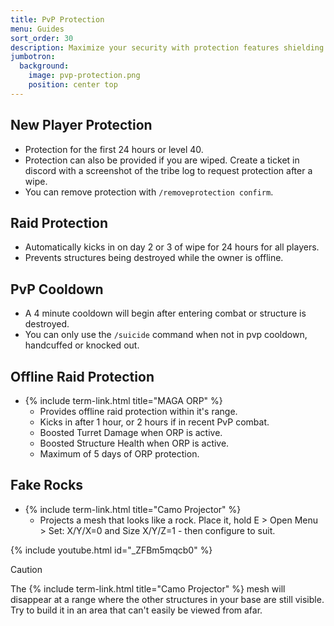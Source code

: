 ```yaml
---
title: PvP Protection
menu: Guides
sort_order: 30
description: Maximize your security with protection features shielding you from rival players.
jumbotron:
  background:
    image: pvp-protection.png
    position: center top
---
```


## New Player Protection

- Protection for the first 24 hours or level 40.
- Protection can also be provided if you are wiped. Create a ticket in discord with a screenshot of the tribe log to request protection after a wipe.
- You can remove protection with `/removeprotection confirm`.

## Raid Protection

- Automatically kicks in on day 2 or 3 of wipe for 24 hours for all players. 
- Prevents structures being destroyed while the owner is offline.

## PvP Cooldown

- A 4 minute cooldown will begin after entering combat or structure is destroyed.
- You can only use the `/suicide` command when not in pvp cooldown, handcuffed or knocked out.

## Offline Raid Protection

- {% include term-link.html title="MAGA ORP" %}
  - Provides offline raid protection within it's range.
  - Kicks in after 1 hour, or 2 hours if in recent PvP combat.
  - Boosted Turret Damage when ORP is active.
  - Boosted Structure Health when ORP is active.
  - Maximum of 5 days of ORP protection.

## Fake Rocks

- {% include term-link.html title="Camo Projector" %}
  - Projects a mesh that looks like a rock. Place it, hold E > Open Menu > Set: X/Y/X=0 and Size X/Y/Z=1 - then configure to suit.

{% include youtube.html id="_ZFBm5mqcb0" %}

<div class="markdown-alert markdown-alert-caution">
<p class="markdown-alert-title">Caution</p>
<p>The {% include term-link.html title="Camo Projector" %} mesh will disappear at a range where the other structures in your base are still visible. Try to build it in an area that can't easily be viewed from afar.</p>
</div>


